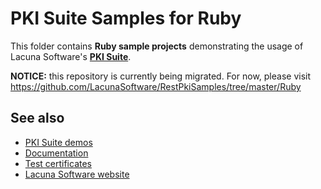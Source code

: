 # PKI Suite Samples for Ruby

This folder contains **Ruby sample projects** demonstrating the usage of Lacuna Software's
**[PKI Suite](https://www.lacunasoftware.com/pki-suite)**.

**NOTICE:** this repository is currently being migrated. For now, please visit https://github.com/LacunaSoftware/RestPkiSamples/tree/master/Ruby

## See also

* [PKI Suite demos](https://demos.lacunasoftware.com/)
* [Documentation](https://docs.lacunasoftware.com/)
* [Test certificates](https://docs.lacunasoftware.com/articles/pki-guide/test-certs)
* [Lacuna Software website](https://www.lacunasoftware.com/)
